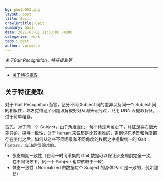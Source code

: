 ```yaml
---
bg: photo053.jpg
layout: post
title: Gait
crawlertitle: Gait
summary: Gait
date: 2021-03-01 11:00:00 +0800
categories: work
tags : gait
author: vpromise
---
```

*关于Gait Recognition，特征提取等*

---

- [关于特征提取](#关于特征提取)

## 关于特征提取

对于 Gait Recognition 而言，区分不同 Subject 间的差异以及同一个 Subject 间的相似性，越发觉得这个问题没有被好好从源头研究过，只用 DNN 去提取特征，过于简单粗暴。

首先，对于同一个 Subject，由于角度变化，每个特定角度之下，特征是存在很大差异的，探寻一致性，对于 human 来说都是比较困难的，更别说在场景和角度都存在变化之后。如何从这些不同场景和不同角度的数据之中提取统一的 Gait Feature，应该是很困难的。

- 步态周期一致性（在同一时间采集的 Gait 数据可以保证步态周期完全一致，在不同场景下，同一个 Subject 也应该趋于一致）
- 体态一致性（Normalized 的数据每个 Subject 的身体 Part 是一致的，例如腿长）
